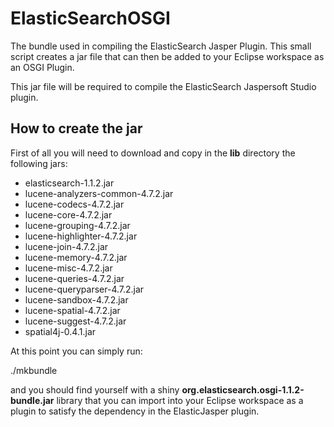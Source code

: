 ElasticSearchOSGI
=================

The bundle used in compiling the ElasticSearch Jasper Plugin. This small
script creates a jar file that can then be added to your Eclipse workspace
as an OSGI Plugin. 

This jar file will be required to compile the ElasticSearch Jaspersoft
Studio plugin.

How to create the jar
---------------------

First of all you will need to download and copy in the **lib** directory
the following jars:

 - elasticsearch-1.1.2.jar
 - lucene-analyzers-common-4.7.2.jar
 - lucene-codecs-4.7.2.jar
 - lucene-core-4.7.2.jar
 - lucene-grouping-4.7.2.jar
 - lucene-highlighter-4.7.2.jar
 - lucene-join-4.7.2.jar
 - lucene-memory-4.7.2.jar
 - lucene-misc-4.7.2.jar
 - lucene-queries-4.7.2.jar
 - lucene-queryparser-4.7.2.jar
 - lucene-sandbox-4.7.2.jar
 - lucene-spatial-4.7.2.jar
 - lucene-suggest-4.7.2.jar
 - spatial4j-0.4.1.jar

At this point you can simply run:

  ./mkbundle

and you should find yourself with a shiny **org.elasticsearch.osgi-1.1.2-bundle.jar** library that you
can import into your Eclipse workspace as a plugin to satisfy the
dependency in the ElasticJasper plugin.


